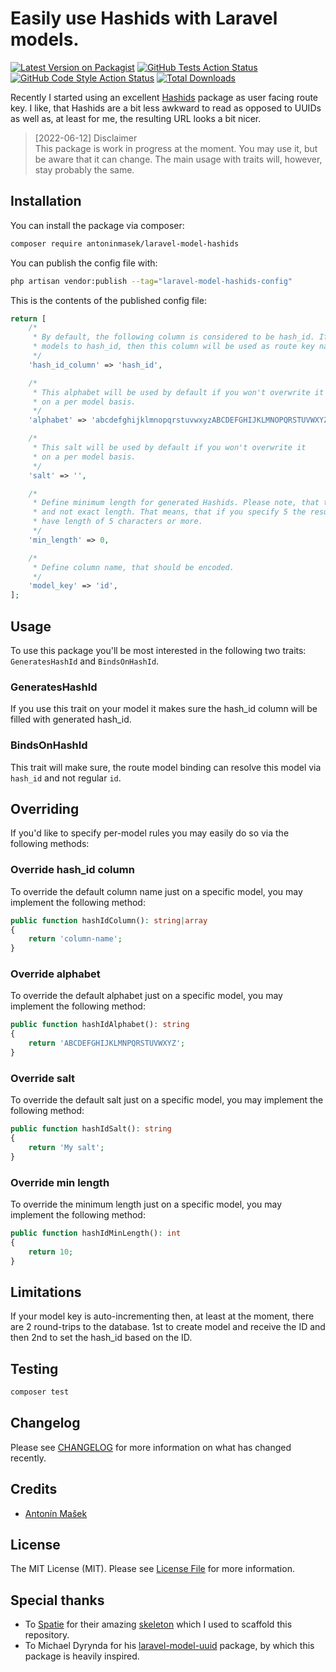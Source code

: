 # Easily use Hashids with Laravel models.

[![Latest Version on Packagist](https://img.shields.io/packagist/v/antoninmasek/laravel-model-hashids.svg?style=flat-square)](https://packagist.org/packages/antoninmasek/laravel-model-hashids)
[![GitHub Tests Action Status](https://img.shields.io/github/workflow/status/antoninmasek/laravel-model-hashids/run-tests?label=tests)](https://github.com/antoninmasek/laravel-model-hashids/actions?query=workflow%3Arun-tests+branch%3Amain)
[![GitHub Code Style Action Status](https://img.shields.io/github/workflow/status/antoninmasek/laravel-model-hashids/Check%20&%20fix%20styling?label=code%20style)](https://github.com/antoninmasek/laravel-model-hashids/actions?query=workflow%3A"Check+%26+fix+styling"+branch%3Amain)
[![Total Downloads](https://img.shields.io/packagist/dt/antoninmasek/laravel-model-hashids.svg?style=flat-square)](https://packagist.org/packages/antoninmasek/laravel-model-hashids)

Recently I started using an excellent [Hashids](https://hashids.org/php/) package as user facing route key. I like, that
Hashids are a bit less awkward to read as opposed to UUIDs as well as, at least for me, the resulting URL looks
a bit nicer.

> [2022-06-12] Disclaimer  
> This package is work in progress at the moment. You may use it, but be aware that it can change. The main
> usage with traits will, however, stay probably the same. 

## Installation

You can install the package via composer:

```bash
composer require antoninmasek/laravel-model-hashids
```

You can publish the config file with:

```bash
php artisan vendor:publish --tag="laravel-model-hashids-config"
```

This is the contents of the published config file:

```php
return [
    /*
     * By default, the following column is considered to be hash_id. If you decide to also bind
     * models to hash_id, then this column will be used as route key name.
     */
    'hash_id_column' => 'hash_id',

    /*
     * This alphabet will be used by default if you won't overwrite it
     * on a per model basis.
     */
    'alphabet' => 'abcdefghijklmnopqrstuvwxyzABCDEFGHIJKLMNOPQRSTUVWXYZ1234567890',

    /*
     * This salt will be used by default if you won't overwrite it
     * on a per model basis.
     */
    'salt' => '',

    /*
     * Define minimum length for generated Hashids. Please note, that this is minimum length
     * and not exact length. That means, that if you specify 5 the resulting Hashid can
     * have length of 5 characters or more.
     */
    'min_length' => 0,

    /*
     * Define column name, that should be encoded.
     */
    'model_key' => 'id',
];
```

## Usage

To use this package you'll be most interested in the following two traits: `GeneratesHashId` and `BindsOnHashId`.

### GeneratesHashId

If you use this trait on your model it makes sure the hash_id column will be filled with generated
hash_id.

### BindsOnHashId

This trait will make sure, the route model binding can resolve this model via `hash_id` and not regular `id`.

## Overriding

If you'd like to specify per-model rules you may easily do so via the following methods:

### Override hash_id column
To override the default column name just on a specific model, you may implement the following method:

```php
public function hashIdColumn(): string|array
{
    return 'column-name';
}
```

### Override alphabet
To override the default alphabet just on a specific model, you may implement the following method:

```php
public function hashIdAlphabet(): string
{
    return 'ABCDEFGHIJKLMNPQRSTUVWXYZ';
}
```

### Override salt
To override the default salt just on a specific model, you may implement the following method:

```php
public function hashIdSalt(): string
{
    return 'My salt';
}
```

### Override min length
To override the minimum length just on a specific model, you may implement the following method:

```php
public function hashIdMinLength(): int
{
    return 10;
}
```

## Limitations
If your model key is auto-incrementing then, at least at the moment, there are 2 round-trips to the
database. 1st to create model and receive the ID and then 2nd to set the hash_id based on the ID.

## Testing

```bash
composer test
```

## Changelog

Please see [CHANGELOG](CHANGELOG.md) for more information on what has changed recently.

## Credits

- [Antonín Mašek](https://github.com/antoninmasek)

## License

The MIT License (MIT). Please see [License File](LICENSE.md) for more information.

## Special thanks

- To [Spatie](https://spatie.be/) for their amazing [skeleton](https://github.com/spatie/package-skeleton-laravel) which
  I used to scaffold this repository.
- To Michael Dyrynda for his [laravel-model-uuid](https://github.com/michaeldyrynda/laravel-model-uuid) package, by
  which this package is heavily inspired.
